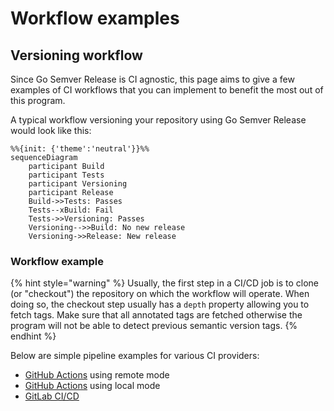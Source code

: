 # Workflow examples

## Versioning workflow

Since Go Semver Release is CI agnostic, this page aims to give a few examples of CI workflows that you can implement to benefit the most out of this program.

A typical workflow versioning your repository using Go Semver Release would look like this:

```mermaid
%%{init: {'theme':'neutral'}}%%
sequenceDiagram
    participant Build
    participant Tests
    participant Versioning
    participant Release
    Build->>Tests: Passes
    Tests--xBuild: Fail
    Tests->>Versioning: Passes
    Versioning-->>Build: No new release
    Versioning->>Release: New release
```

### Workflow example

{% hint style="warning" %}
Usually, the first step in a CI/CD job is to clone (or "checkout") the repository on which the workflow will operate. When doing so, the checkout step usually has a `depth` property allowing you to fetch tags. Make sure that all annotated tags are fetched otherwise the program will not be able to detect previous semantic version tags.
{% endhint %}

Below are simple pipeline examples for various CI providers:

* [GitHub Actions](https://github.com/s0ders/go-semver-release/blob/main/docs/examples/github-actions-remote-mode.yml) using remote mode
* [GitHub Actions](https://github.com/s0ders/go-semver-release/blob/main/docs/examples/github-actions-local-mode.yml) using local mode
* [GitLab CI/CD](https://github.com/s0ders/go-semver-release/blob/main/docs/examples/gitlab-ci.yml)
